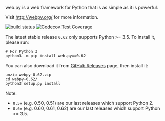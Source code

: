 web.py is a web framework for Python that is as simple as it is powerful.

Visit http://webpy.org/ for more information.

[![build status](https://secure.travis-ci.org/webpy/webpy.svg?branch=master)](https://travis-ci.org/webpy/webpy)
[![Codecov Test Coverage](https://codecov.io/gh/webpy/webpy/branch/master/graphs/badge.svg?style=flat)](https://codecov.io/gh/webpy/webpy)

The latest stable release `0.62` only supports Python >= 3.5.
To install it, please run:
```
# For Python 3
python3 -m pip install web.py==0.62
```

You can also download it from [GitHub Releases](https://github.com/webpy/webpy/releases)
page, then install it:
```
unzip webpy-0.62.zip
cd webpy-0.62/
python3 setup.py install
```

Note:
* `0.5x` (e.g. 0.50, 0.51) are our last releases which support Python 2.
* `0.6x` (e.g. 0.60, 0.61, 0.62) are our last releases which support Python >= 3.5.
